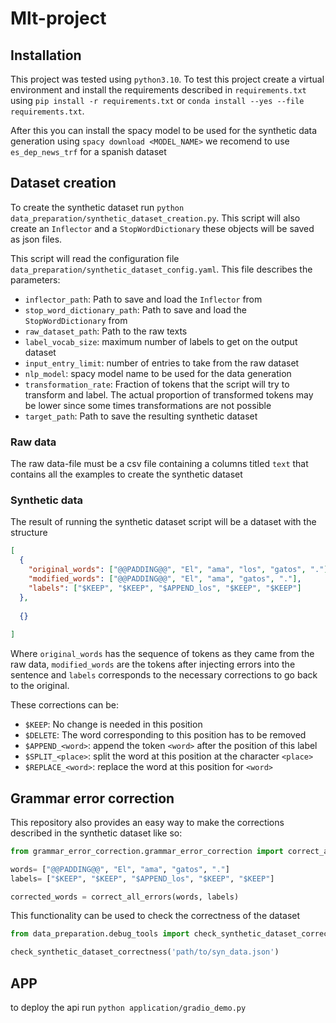 # Mlt-project

## Installation

This project was tested using `python3.10`. To test this project create a virtual environment and install the
requirements described in `requirements.txt` using `pip install -r requirements.txt` or
`conda install --yes --file requirements.txt`.

After this you can install the spacy model to be used for the synthetic data generation using
`spacy download <MODEL_NAME>` we recomend to use `es_dep_news_trf` for a spanish dataset

## Dataset creation

To create the synthetic dataset run `python data_preparation/synthetic_dataset_creation.py`. This script will also create
an `Inflector` and a `StopWordDictionary` these objects will be saved as json files.

This script will read the configuration file `data_preparation/synthetic_dataset_config.yaml`. This file describes the
parameters:

- `inflector_path`: Path to save and load the `Inflector` from
- `stop_word_dictionary_path`: Path to save and load the `StopWordDictionary` from
- `raw_dataset_path`: Path to the raw texts
- `label_vocab_size`: maximum number of labels to get on the output dataset
- `input_entry_limit`: number of entries to take from the raw dataset
- `nlp_model`: spacy model name to be used for the data generation
- `transformation_rate`: Fraction of tokens that the script will try to transform and label. The actual proportion of
  transformed tokens may be lower since some times transformations are not possible
- `target_path`: Path to save the resulting synthetic dataset

### Raw data

The raw data-file must be a csv file containing a columns titled `text` that contains all the examples to create the
synthetic dataset

### Synthetic data

The result of running the synthetic dataset script will be a dataset with the structure

```json
[
  {
    "original_words": ["@@PADDING@@", "El", "ama", "los", "gatos", "."],
    "modified_words": ["@@PADDING@@", "El", "ama", "gatos", "."],
    "labels": ["$KEEP", "$KEEP", "$APPEND_los", "$KEEP", "$KEEP"]
  },
  
  {}
  
]
```

Where `original_words` has the sequence of tokens as they came from the raw data, `modified_words` are the tokens after
injecting errors into the sentence and `labels` corresponds to the necessary corrections to go back to the original.

These corrections can be:
- `$KEEP`: No change is needed in this position
- `$DELETE`: The word corresponding to this position has to be removed
- `$APPEND_<word>`: append the token `<word>` after the position of this label 
- `$SPLIT_<place>`: split the word at this position at the character `<place>`
- `$REPLACE_<word>`: replace the word at this position for `<word>`


## Grammar error correction

This repository also provides an easy way to make the corrections described in the synthetic dataset like so:
```python
from grammar_error_correction.grammar_error_correction import correct_all_errors

words= ["@@PADDING@@", "El", "ama", "gatos", "."]
labels= ["$KEEP", "$KEEP", "$APPEND_los", "$KEEP", "$KEEP"]

corrected_words = correct_all_errors(words, labels)
```

This functionality can be used to check the correctness of the dataset

```python
from data_preparation.debug_tools import check_synthetic_dataset_correctness

check_synthetic_dataset_correctness('path/to/syn_data.json')
```

## APP

to deploy the api run `python application/gradio_demo.py`